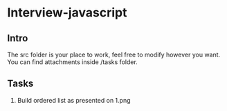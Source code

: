 # Interview-javascript

## Intro

The src folder is your place to work, feel free to modify however you want.
You can find attachments inside /tasks folder.

## Tasks

1. Build ordered list as presented on 1.png
